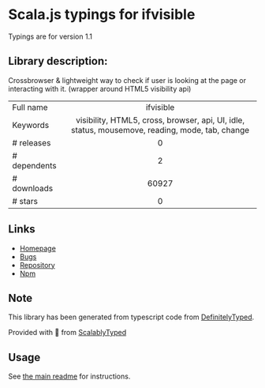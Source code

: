 
# Scala.js typings for ifvisible

Typings are for version 1.1

## Library description:
Crossbrowser & lightweight way to check if user is looking at the page or interacting with it. (wrapper around HTML5 visibility api)

|                    |                 |
| ------------------ | :-------------: |
| Full name          | ifvisible |
| Keywords           | visibility, HTML5, cross, browser, api, UI, idle, status, mousemove, reading, mode, tab, change |
| # releases         | 0 |
| # dependents       | 2 |
| # downloads        | 60927 |
| # stars            | 0 |

## Links
- [Homepage](https://github.com/muhammaddadu/ifvisible)
- [Bugs](https://github.com/muhammaddadu/ifvisible/issues)
- [Repository](https://github.com/muhammaddadu/ifvisible)
- [Npm](https://www.npmjs.com/package/ifvisible)
    


## Note
This library has been generated from typescript code from [DefinitelyTyped](https://definitelytyped.org).

Provided with :purple_heart: from [ScalablyTyped](https://github.com/oyvindberg/ScalablyTyped)

## Usage
See [the main readme](../../readme.md) for instructions.


